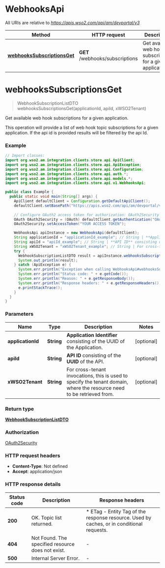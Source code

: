 # WebhooksApi

All URIs are relative to *https://apis.wso2.com/api/am/devportal/v3*

Method | HTTP request | Description
------------- | ------------- | -------------
[**webhooksSubscriptionsGet**](WebhooksApi.md#webhooksSubscriptionsGet) | **GET** /webhooks/subscriptions | Get available web hook subscriptions for a given application. 


<a name="webhooksSubscriptionsGet"></a>
# **webhooksSubscriptionsGet**
> WebhookSubscriptionListDTO webhooksSubscriptionsGet(applicationId, apiId, xWSO2Tenant)

Get available web hook subscriptions for a given application. 

This operation will provide a list of web hook topic subscriptions for a given application. If the api id is provided results will be filtered by the api Id. 

### Example
```java
// Import classes:
import org.wso2.am.integration.clients.store.api.ApiClient;
import org.wso2.am.integration.clients.store.api.ApiException;
import org.wso2.am.integration.clients.store.api.Configuration;
import org.wso2.am.integration.clients.store.api.auth.*;
import org.wso2.am.integration.clients.store.api.models.*;
import org.wso2.am.integration.clients.store.api.v1.WebhooksApi;

public class Example {
  public static void main(String[] args) {
    ApiClient defaultClient = Configuration.getDefaultApiClient();
    defaultClient.setBasePath("https://apis.wso2.com/api/am/devportal/v3");
    
    // Configure OAuth2 access token for authorization: OAuth2Security
    OAuth OAuth2Security = (OAuth) defaultClient.getAuthentication("OAuth2Security");
    OAuth2Security.setAccessToken("YOUR ACCESS TOKEN");

    WebhooksApi apiInstance = new WebhooksApi(defaultClient);
    String applicationId = "applicationId_example"; // String | **Application Identifier** consisting of the UUID of the Application. 
    String apiId = "apiId_example"; // String | **API ID** consisting of the **UUID** of the API. 
    String xWSO2Tenant = "xWSO2Tenant_example"; // String | For cross-tenant invocations, this is used to specify the tenant domain, where the resource need to be   retrieved from. 
    try {
      WebhookSubscriptionListDTO result = apiInstance.webhooksSubscriptionsGet(applicationId, apiId, xWSO2Tenant);
      System.out.println(result);
    } catch (ApiException e) {
      System.err.println("Exception when calling WebhooksApi#webhooksSubscriptionsGet");
      System.err.println("Status code: " + e.getCode());
      System.err.println("Reason: " + e.getResponseBody());
      System.err.println("Response headers: " + e.getResponseHeaders());
      e.printStackTrace();
    }
  }
}
```

### Parameters

Name | Type | Description  | Notes
------------- | ------------- | ------------- | -------------
 **applicationId** | **String**| **Application Identifier** consisting of the UUID of the Application.  | [optional]
 **apiId** | **String**| **API ID** consisting of the **UUID** of the API.  | [optional]
 **xWSO2Tenant** | **String**| For cross-tenant invocations, this is used to specify the tenant domain, where the resource need to be   retrieved from.  | [optional]

### Return type

[**WebhookSubscriptionListDTO**](WebhookSubscriptionListDTO.md)

### Authorization

[OAuth2Security](../README.md#OAuth2Security)

### HTTP request headers

 - **Content-Type**: Not defined
 - **Accept**: application/json

### HTTP response details
| Status code | Description | Response headers |
|-------------|-------------|------------------|
**200** | OK. Topic list returned.  |  * ETag - Entity Tag of the response resource. Used by caches, or in conditional requests.  <br>  |
**404** | Not Found. The specified resource does not exist. |  -  |
**500** | Internal Server Error. |  -  |

